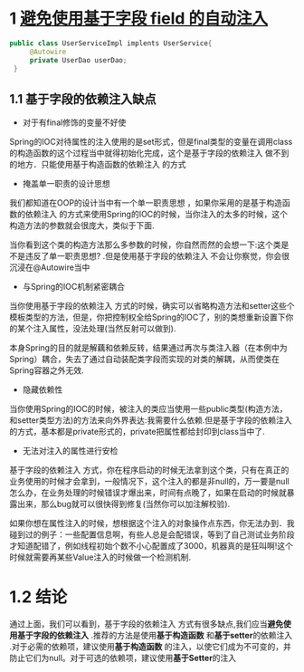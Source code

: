 # 1 [避免使用基于字段 field 的自动注入](https://mp.weixin.qq.com/s/WjBNd5CpW_LY6KQt37YW9w)
```java
public class UserServiceImpl implents UserService{
     @Autowire
     private UserDao userDao;
 }
```

## 1.1 基于字段的依赖注入缺点
- 对于有final修饰的变量不好使

Spring的IOC对待属性的注入使用的是set形式，但是final类型的变量在调用class的构造函数的这个过程当中就得初始化完成，这个是基于字段的依赖注入 做不到的地方．只能使用基于构造函数的依赖注入 的方式

- 掩盖单一职责的设计思想

我们都知道在OOP的设计当中有一个单一职责思想 ，如果你采用的是基于构造函数的依赖注入 的方式来使用Spring的IOC的时候，当你注入的太多的时候，这个构造方法的参数就会很庞大，类似于下面.

当你看到这个类的构造方法那么多参数的时候，你自然而然的会想一下:这个类是不是违反了单一职责思想? .但是使用基于字段的依赖注入 不会让你察觉，你会很沉浸在@Autowire当中

- 与Spring的IOC机制紧密耦合

当你使用基于字段的依赖注入 方式的时候，确实可以省略构造方法和setter这些个模板类型的方法，但是，你把控制权全给Spring的IOC了，别的类想重新设置下你的某个注入属性，没法处理(当然反射可以做到).

本身Spring的目的就是解藕和依赖反转，结果通过再次与类注入器（在本例中为Spring）耦合，失去了通过自动装配类字段而实现的对类的解耦，从而使类在Spring容器之外无效.

- 隐藏依赖性

当你使用Spring的IOC的时候，被注入的类应当使用一些public类型(构造方法，和setter类型方法)的方法来向外界表达:我需要什么依赖.但是基于字段的依赖注入 的方式，基本都是private形式的，private把属性都给封印到class当中了.

- 无法对注入的属性进行安检

基于字段的依赖注入 方式，你在程序启动的时候无法拿到这个类，只有在真正的业务使用的时候才会拿到，一般情况下，这个注入的都是非null的，万一要是null怎么办，在业务处理的时候错误才爆出来，时间有点晚了，如果在启动的时候就暴露出来，那么bug就可以很快得到修复(当然你可以加注解校验).

如果你想在属性注入的时候，想根据这个注入的对象操作点东西，你无法办到．我碰到过的例子：一些配置信息啊，有些人总是会配错误，等到了自己测试业务阶段才知道配错了，例如线程初始个数不小心配置成了3000，机器真的是狂叫啊!这个时候就需要再某些Value注入的时候做一个检测机制.

# 1.2 结论
通过上面，我们可以看到，基于字段的依赖注入 方式有很多缺点,我们应当**避免使用基于字段的依赖注入** .推荐的方法是使用**基于构造函数** 和**基于setter**的依赖注入 .对于必需的依赖项，建议使用**基于构造函数** 的注入，以使它们成为不可变的，并防止它们为null。对于可选的依赖项，建议使用**基于Setter**的注入
